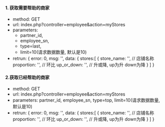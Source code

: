 #### 1. 获取需要帮助的商家

* method: GET
* url: index.php?controller=employee&action=myStores
* parameters: 
    - partner_id, 
    - employee_sn, 
    - type=last, 
    - limit=10\(请求数据数量, 默认是10\)
* retrun: 
        {
            error: 0,
            msg: '',
            data: {
                stores:[
                    {
                        store_name: '', // 店铺名称
                        proportion: '',  // 环比
                        up_or_down: '',  // 升或降, up为升 down为降
                    }
                ] 
        }


#### 2.获取已经帮助的商家

* method: GET
* url: index.php?controller=employee&action=myStores
* parameters: partner\_id, employee\_sn, type=top, limit=10\(请求数据数量, 默认是10\)
* retrun: 
        {
            error: 0,
            msg: '',
            data: {
                stores:[
                    {
                        store_name: '',  // 店铺名称
                        proportion: '',  // 环比
                        up_or_down: '',  // 升或降, up为升 down为降
                    }
                ] 
        }


